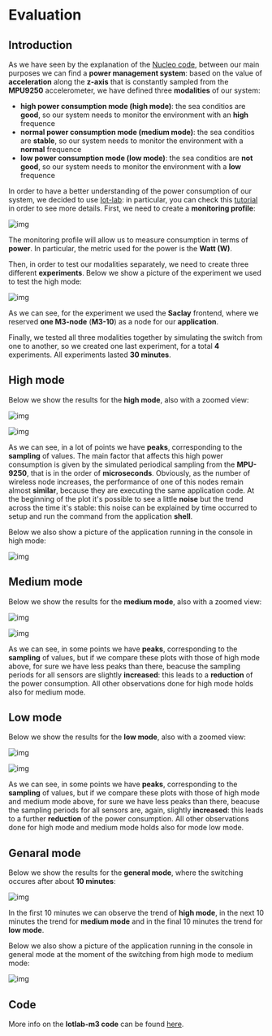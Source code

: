 # Evaluation

## Introduction
As we have seen by the explanation of the [Nucleo code](https://github.com/IlKaiser/IoT_Group-Project/blob/main/nucleo_code/README.md), between our main purposes we can find a **power management system**: based on the value of **acceleration** along the **z-axis** that is constantly sampled from the **MPU9250** accelerometer, we have defined three **modalities** of our system:
- **high power consumption mode (high mode)**: the sea conditios are **good**, so our system needs to monitor the environment with an **high** frequence
- **normal power consumption mode (medium mode)**: the sea conditios are **stable**, so our system needs to monitor the environment with a **normal** frequence
- **low power consumption mode (low mode)**: the sea conditios are **not good**, so our system needs to monitor the environment with a **low** frequence

In order to have a better understanding of the power consumption of our system, we decided to use [Iot-lab](https://www.iot-lab.info/): in particular, you can check this [tutorial](https://iot-lab.github.io/docs/tools/consumption-monitoring/) in order to see more details.
First, we need to create a **monitoring profile**: 

![img](https://github.com/IlKaiser/IoT_Group-Project/blob/main/evaluation/images/eval-monitoring-profile.png)

The monitoring profile will allow us to measure consumption in terms of **power**. In particular, the metric used for the power is the **Watt (W)**. 

Then, in order to test our modalities separately, we need to create three different **experiments**. Below we show a picture of the experiment we used to test the high mode:

![img](https://github.com/IlKaiser/IoT_Group-Project/blob/main/evaluation/images/eval-experiment.png)

As we can see, for the experiment we used the **Saclay** frontend, where we reserved **one M3-node** (**M3-10**) as a node for our **application**.

Finally, we tested all three modalities together by simulating the switch from one to another, so we created one last experiment, for a total **4** experiments. All experiments lasted **30 minutes**.

## High mode
Below we show the results for the **high mode**, also with a zoomed view:

![img](https://github.com/IlKaiser/IoT_Group-Project/blob/main/evaluation/images/power-consumption-pm-1.png)

![img](https://github.com/IlKaiser/IoT_Group-Project/blob/main/evaluation/images/power-consumption-pm-1-zoom.png)

As we can see, in a lot of points we have **peaks**, corresponding to the **sampling** of values. The main factor that affects this high power consumption is given by the simulated periodical sampling from the **MPU-9250**, that is in the order of **microseconds**. Obviously, as the number of wireless node increases, the performance of one of this nodes remain almost **similar**, because they are executing the same application code. At the beginning of the plot it's possible to see a little **noise** but the trend across the time it's stable: this noise can be explained by time occurred to setup and run the command from the application **shell**.

Below we also show a picture of the application running in the console in high mode:

![img](https://github.com/IlKaiser/IoT_Group-Project/blob/main/evaluation/images/console-not-general-pm.png)

## Medium mode
Below we show the results for the **medium mode**, also with a zoomed view:

![img](https://github.com/IlKaiser/IoT_Group-Project/blob/main/evaluation/images/power-consumption-pm-2.png)

![img](https://github.com/IlKaiser/IoT_Group-Project/blob/main/evaluation/images/power-consumption-pm-2-zoom.png)

As we can see, in some points we have **peaks**, corresponding to the **sampling** of values, but if we compare these plots with those of high mode above, for sure we have less peaks than there, beacuse the sampling periods for all sensors are slightly **increased**: this leads to a **reduction** of the power consumption. All other observations done for high mode holds also for medium mode.

## Low mode
Below we show the results for the **low mode**, also with a zoomed view:

![img](https://github.com/IlKaiser/IoT_Group-Project/blob/main/evaluation/images/power-consumption-pm-3.png)

![img](https://github.com/IlKaiser/IoT_Group-Project/blob/main/evaluation/images/power-consumption-pm-3-zoom.png)

As we can see, in some points we have **peaks**, corresponding to the **sampling** of values, but if we compare these plots with those of high mode and medium mode above, for sure we have less peaks than there, beacuse the sampling periods for all sensors are, again, slightly **increased**: this leads to a further **reduction** of the power consumption. All other observations done for high mode and medium mode holds also for mode low mode.

## Genaral mode
Below we show the results for the **general mode**, where the switching occures after about **10 minutes**:

![img](https://github.com/IlKaiser/IoT_Group-Project/blob/main/evaluation/images/pm-general.png)

In the first 10 minutes we can observe the trend of **high mode**, in the next 10 minutes the trend for **medium mode** and in the final 10 minutes the trend for **low mode**.

Below we also show a picture of the application running in the console in general mode at the moment of the switching from high mode to medium mode:

![img](https://github.com/IlKaiser/IoT_Group-Project/blob/main/evaluation/images/from-high-to-medium-mode.png)

## Code
More info on the **Iotlab-m3 code** can be found [here](https://github.com/IlKaiser/IoT_Group-Project/blob/main/evaluation/iotlab-m3-code.md).
